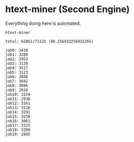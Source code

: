 # htext-miner (Second Engine)

Everything doing here is automated.

```
htext-miner

total: 62861/71225 (88.25693225693226%)

job0: 3438
job1: 3280
job2: 2953
job3: 3120
job4: 3517
job5: 3123
job6: 3086
job7: 3042
job8: 3086
job9: 2816
job10: 3154
job11: 2938
job12: 3161
job13: 3118
job14: 3291
job15: 3258
job16: 3061
job17: 3325
job18: 3209
job19: 2885
```